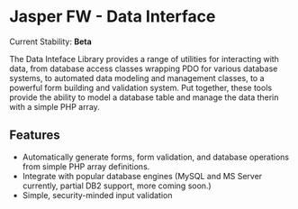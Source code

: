 # Jasper FW - Data Interface

Current Stability: **Beta**

The Data Inteface Library provides a range of utilities for interacting with data, from database access classes wrapping
PDO for various database systems, to automated data modeling and management classes, to a powerful form building and
validation system. Put together, these tools provide the ability to model a database table and manage the data therin
with a simple PHP array.

## Features

- Automatically generate forms, form validation, and database operations from simple PHP array definitions.
- Integrate with popular database engines (MySQL and MS Server currently, partial DB2 support, more coming soon.)
- Simple, security-minded input validation